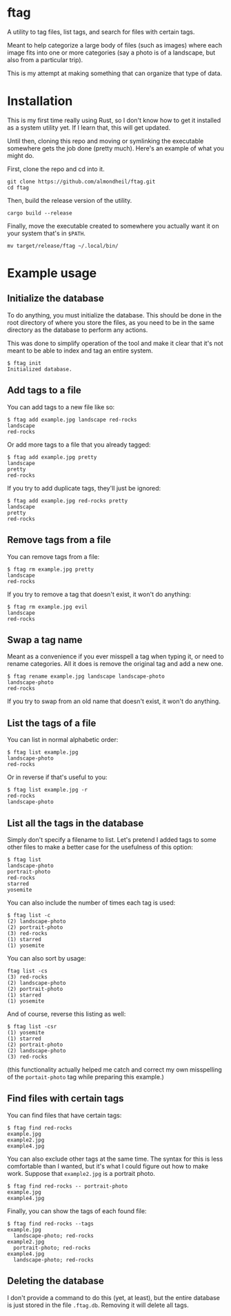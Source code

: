 # ftag

A utility to tag files, list tags, and search for files with certain tags.

Meant to help categorize a large body of files
(such as images)
where each image fits into one or more categories
(say a photo is of a landscape, but also from a particular trip).

This is my attempt at making something that can organize that type of data.

# Installation

This is my first time really using Rust, so I don't know how to get it installed as a system utility yet.
If I learn that, this will get updated.

Until then, cloning this repo and moving or symlinking the executable somewhere gets the job done (pretty much).
Here's an example of what you might do.

First, clone the repo and cd into it.

```
git clone https://github.com/almondheil/ftag.git
cd ftag
```

Then, build the release version of the utility.

```
cargo build --release
```

Finally, move the executable created to somewhere you actually want it on your system
that's in `$PATH`.

```
mv target/release/ftag ~/.local/bin/
```

# Example usage

## Initialize the database

To do anything, you must initialize the database.
This should be done in the root directory of where you store the files,
as you need to be in the same directory as the database to perform any actions.

This was done to simplify operation of the tool and make it clear that 
it's not meant to be able to index and tag an entire system.

```
$ ftag init
Initialized database.
```

## Add tags to a file

You can add tags to a new file like so:

```
$ ftag add example.jpg landscape red-rocks
landscape
red-rocks
```

Or add more tags to a file that you already tagged:

```
$ ftag add example.jpg pretty
landscape
pretty
red-rocks
```

If you try to add duplicate tags, they'll just be ignored:

```
$ ftag add example.jpg red-rocks pretty
landscape
pretty
red-rocks
```

## Remove tags from a file

You can remove tags from a file:

```
$ ftag rm example.jpg pretty
landscape
red-rocks
```

If you try to remove a tag that doesn't exist, it won't do anything:

```
$ ftag rm example.jpg evil
landscape
red-rocks
```

## Swap a tag name

Meant as a convenience if you ever misspell a tag when typing it, or need to rename categories. All it does is remove the original tag and add a new one.

```
$ ftag rename example.jpg landscape landscape-photo
landscape-photo
red-rocks
```

If you try to swap from an old name that doesn't exist, it won't do anything.

## List the tags of a file

You can list in normal alphabetic order:

```
$ ftag list example.jpg
landscape-photo
red-rocks
```

Or in reverse if that's useful to you:

```
$ ftag list example.jpg -r
red-rocks
landscape-photo
```

## List all the tags in the database

Simply don't specify a filename to list.
Let's pretend I added tags to some other files to make a better case for the usefulness of this option:

```
$ ftag list
landscape-photo
portrait-photo
red-rocks
starred
yosemite
```

You can also include the number of times each tag is used:

```
$ ftag list -c
(2) landscape-photo
(2) portrait-photo
(3) red-rocks
(1) starred
(1) yosemite
```

You can also sort by usage:

```
ftag list -cs
(3) red-rocks
(2) landscape-photo
(2) portrait-photo
(1) starred
(1) yosemite
```

And of course, reverse this listing as well:

```
$ ftag list -csr
(1) yosemite
(1) starred
(2) portrait-photo
(2) landscape-photo
(3) red-rocks
```
(this functionality actually helped me catch and correct my own misspelling of the `portait-photo` tag while preparing this example.)

## Find files with certain tags

You can find files that have certain tags:

```
$ ftag find red-rocks
example.jpg
example2.jpg
example4.jpg
```

You can also exclude other tags at the same time.
The syntax for this is less comfortable than I wanted,
but it's what I could figure out how to make work. 
Suppose that `example2.jpg` is a portrait photo.

```
$ ftag find red-rocks -- portrait-photo
example.jpg
example4.jpg
```

Finally, you can show the tags of each found file:

```
$ ftag find red-rocks --tags
example.jpg
  landscape-photo; red-rocks
example2.jpg
  portrait-photo; red-rocks
example4.jpg
  landscape-photo; red-rocks
```

## Deleting the database

I don't provide a command to do this (yet, at least), 
but the entire database is just stored in the file `.ftag.db`. 
Removing it will delete all tags.
